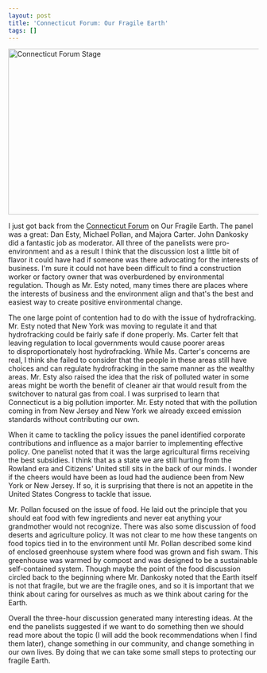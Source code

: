 ```yaml
---
layout: post
title: 'Connecticut Forum: Our Fragile Earth'
tags: []
---
```

<a href="http://www.zagaja.com/images/2012/05/CTForum.jpg"><img class="size-full wp-image-271" title="Connecticut Forum Stage" src="http://www.zagaja.com/images/2012/05/CTForum.jpg" alt="Connecticut Forum Stage" width="577" height="333" /></a>

I just got back from the <a href="http://www.ctforum.org/">Connecticut Forum</a> on Our Fragile Earth. The panel was a great: Dan Esty, Michael Pollan, and Majora Carter. John Dankosky did a fantastic job as moderator. All three of the panelists were pro-environment and as a result I think that the discussion lost a little bit of flavor it could have had if someone was there advocating for the interests of business. I'm sure it could not have been difficult to find a construction worker or factory owner that was overburdened by environmental regulation. Though as Mr. Esty noted, many times there are places where the interests of business and the environment align and that's the best and easiest way to create positive environmental change. <!--more-->

The one large point of contention had to do with the issue of hydrofracking. Mr. Esty noted that New York was moving to regulate it and that hydrofracking could be fairly safe if done properly. Ms. Carter felt that leaving regulation to local governments would cause poorer areas to disproportionately host hydrofracking. While Ms. Carter's concerns are real, I think she failed to consider that the people in these areas still have choices and can regulate hydrofracking in the same manner as the wealthy areas. Mr. Esty also raised the idea that the risk of polluted water in some areas might be worth the benefit of cleaner air that would result from the switchover to natural gas from coal. I was surprised to learn that Connecticut is a big pollution importer. Mr. Esty noted that with the pollution coming in from New Jersey and New York we already exceed emission standards without contributing our own.

When it came to tackling the policy issues the panel identified corporate contributions and influence as a major barrier to implementing effective policy. One panelist noted that it was the large agricultural firms receiving the best subsidies. I think that as a state we are still hurting from the Rowland era and Citizens' United still sits in the back of our minds. I wonder if the cheers would have been as loud had the audience been from New York or New Jersey. If so, it is surprising that there is not an appetite in the United States Congress to tackle that issue.

Mr. Pollan focused on the issue of food. He laid out the principle that you should eat food with few ingredients and never eat anything your grandmother would not recognize. There was also some discussion of food deserts and agriculture policy. It was not clear to me how these tangents on food topics tied in to the environment until Mr. Pollan described some kind of enclosed greenhouse system where food was grown and fish swam. This greenhouse was warmed by compost and was designed to be a sustainable self-contained system. Though maybe the point of the food discussion circled back to the beginning where Mr. Dankosky noted that the Earth itself is not that fragile, but we are the fragile ones, and so it is important that we think about caring for ourselves as much as we think about caring for the Earth.

Overall the three-hour discussion generated many interesting ideas. At the end the panelists suggested if we want to do something then we should read more about the topic (I will add the book recommendations when I find them later), change something in our community, and change something in our own lives. By doing that we can take some small steps to protecting our fragile Earth.
